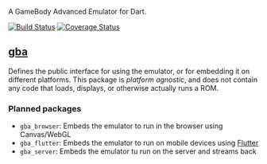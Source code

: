 A GameBody Advanced Emulator for Dart.

[![Build Status](https://travis-ci.org/matanlurey/gba.dart.svg?branch=master)](https://travis-ci.org/matanlurey/gba.dart)
[![Coverage Status](https://coveralls.io/repos/github/matanlurey/gba.dart/badge.svg?branch=master)](https://coveralls.io/github/matanlurey/gba.dart?branch=master)

[gba]: https://github.com/matanlurey/gba.dart/blob/master/gba/README.md

## [gba][]

Defines the public interface for using the emulator, or for embedding it on
different platforms. This package is *platform agnostic*, and does not contain
any code that loads, displays, or otherwise actually runs a ROM.

### Planned packages

* `gba_browser`: Embeds the emulator to run in the browser using Canvas/WebGL
* `gba_flutter`: Embeds the emulator to run on mobile devices using [Flutter][]
* `gba_server`: Embeds the emulator tu run on the server and streams back

[Flutter]: https://flutter.io
